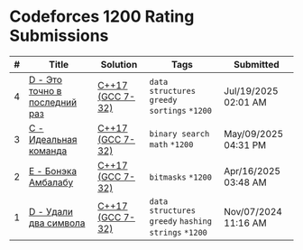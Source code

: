 # Codeforces 1200 Rating Submissions

| # | Title | Solution | Tags | Submitted |
|:-:|-------|----------|------|-----------|
| 4 | [D - Это точно в последний раз](https://codeforces.com/contest/2126/problem/D) | [C++17 (GCC 7-32)](https://codeforces.com/contest/2126/submission/329682578) | `data structures` `greedy` `sortings` `*1200` | Jul/19/2025 02:01 AM |
| 3 | [C - Идеальная команда](https://codeforces.com/contest/1221/problem/C) | [C++17 (GCC 7-32)](https://codeforces.com/contest/1221/submission/318926082) | `binary search` `math` `*1200` | May/09/2025 04:31 PM |
| 2 | [E - Бонэка Амбалабу](https://codeforces.com/contest/2094/problem/E) | [C++17 (GCC 7-32)](https://codeforces.com/contest/2094/submission/315769870) | `bitmasks` `*1200` | Apr/16/2025 03:48 AM |
| 1 | [D - Удали два символа](https://codeforces.com/contest/1800/problem/D) | [C++17 (GCC 7-32)](https://codeforces.com/contest/1800/submission/290328788) | `data structures` `greedy` `hashing` `strings` `*1200` | Nov/07/2024 11:16 AM |